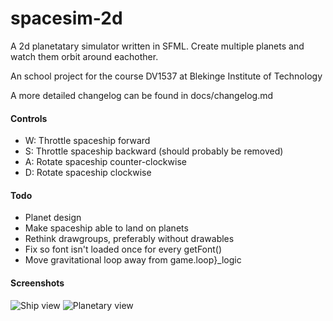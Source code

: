 spacesim-2d
============

A 2d planetatary simulator written in SFML.
Create multiple planets and watch them orbit around eachother.

An school project for the course DV1537 at Blekinge Institute of Technology

A more detailed changelog can be found in docs/changelog.md

#### Controls

- W: Throttle spaceship forward
- S: Throttle spaceship backward (should probably be removed)
- A: Rotate spaceship counter-clockwise
- D: Rotate spaceship clockwise

#### Todo

- Planet design
- Make spaceship able to land on planets
- Rethink drawgroups, preferably without drawables
- Fix so font isn't loaded once for every getFont()
- Move gravitational loop away from game.loop}\_logic

#### Screenshots

![Ship view](https://raw.githubusercontent.com/johan-bjareholt/spacesim-2d/master/screenshots/spacesim2d-1.png)
![Planetary view](https://raw.githubusercontent.com/johan-bjareholt/spacesim-2d/master/screenshots/spacesim2d-2.png)
